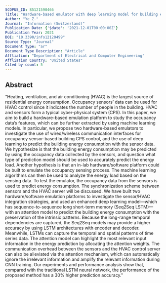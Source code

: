```yaml
---
SCOPUS_ID: 85121590466
Title: "Hardware-based emulator with deep learning model for building energy control and prediction based on occupancy sensors’ data"
Author: "Ye Z."
Journal: "Information (Switzerland)"
Publication Date: {'$date': '2021-12-01T00:00:00Z'}
Publication Year: 2021
DOI: "10.3390/info12120499"
Source Type: "Journal"
Document Type: "ar"
Document Type Description: "Article"
Affliation: "Department of Electrical and Computer Engineering"
Affliation Country: "United States"
Cited by count: 5
---
```


## Abstract
"Heating, ventilation, and air conditioning (HVAC) is the largest source of residential energy consumption. Occupancy sensors’ data can be used for HVAC control since it indicates the number of people in the building. HVAC and sensors form a typical cyber-physical system (CPS). In this paper, we aim to build a hardware-based emulation platform to study the occupancy data’s features, which can be further extracted by using machine learning models. In particular, we propose two hardware-based emulators to investigate the use of wired/wireless communication interfaces for occupancy sensor-based building CPS control, and the use of deep learning to predict the building energy consumption with the sensor data. We hypothesize is that the building energy consumption may be predicted by using the occupancy data collected by the sensors, and question what type of prediction model should be used to accurately predict the energy load. Another hypothesis is that an in-lab hardware/software platform could be built to emulate the occupancy sensing process. The machine learning algorithms can then be used to analyze the energy load based on the sensing data. To test the emulator, the occupancy data from the sensors is used to predict energy consumption. The synchronization scheme between sensors and the HVAC server will be discussed. We have built two hardware/software emulation platforms to investigate the sensor/HVAC integration strategies, and used an enhanced deep learning model—which has sequence-to-sequence long short-term memory (Seq2Seq LSTM)—with an attention model to predict the building energy consumption with the preservation of the intrinsic patterns. Because the long-range temporal dependencies are captured, the Seq2Seq models may provide a higher accuracy by using LSTM architectures with encoder and decoder. Meanwhile, LSTMs can capture the temporal and spatial patterns of time series data. The attention model can highlight the most relevant input information in the energy prediction by allocating the attention weights. The communication overhead between the sensors and the HVAC control server can also be alleviated via the attention mechanism, which can automatically ignore the irrelevant information and amplify the relevant information during CNN training. Our experiments and performance analysis show that, compared with the traditional LSTM neural network, the performance of the proposed method has a 30% higher prediction accuracy."
